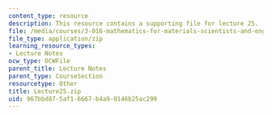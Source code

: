 ```yaml
---
content_type: resource
description: This resource contains a supporting file for lecture 25.
file: /media/courses/3-016-mathematics-for-materials-scientists-and-engineers-fall-2005/967bbd875af16667b4a90146b25ac299_Lecture25.zip
file_type: application/zip
learning_resource_types:
- Lecture Notes
ocw_type: OCWFile
parent_title: Lecture Notes
parent_type: CourseSection
resourcetype: Other
title: Lecture25.zip
uid: 967bbd87-5af1-6667-b4a9-0146b25ac299
---
```

